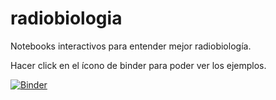 # radiobiologia
Notebooks interactivos para entender mejor radiobiología.

Hacer click en el ícono de binder para poder ver los ejemplos.


[![Binder](https://mybinder.org/badge_logo.svg)](https://mybinder.org/v2/gh/acorbat/radiobiologia/master?filepath=radiobiologia.ipynb)